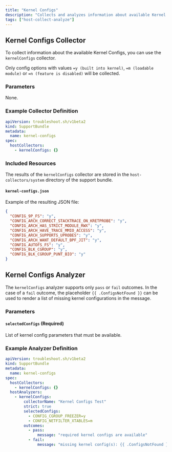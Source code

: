 ```yaml
---
title: "Kernel Configs"
description: "Collects and analyzes information about available Kernel Configs on the machine."
tags: ["host-collect-analyze"]
---
```



## Kernel Configs Collector

To collect information about the available Kernel Configs, you can use the `kernelConfigs` collector.

Only config options with values `=y (built into kernel)`, `=m (loadable module)` or `=n (feature is disabled)` will be collected.

### Parameters

None.

### Example Collector Definition

```yaml
apiVersion: troubleshoot.sh/v1beta2
kind: SupportBundle
metadata:
  name: kernel-configs
spec:
  hostCollectors:
    - kernelConfigs: {}
```

### Included Resources

The results of the `kernelConfigs` collector are stored in the `host-collectors/system` directory of the support bundle.

#### `kernel-configs.json`

Example of the resulting JSON file:

```json
{
  "CONFIG_9P_FS": "y",
  "CONFIG_ARCH_CORRECT_STACKTRACE_ON_KRETPROBE": "y",
  "CONFIG_ARCH_HAS_STRICT_MODULE_RWX": "y",
  "CONFIG_ARCH_HAVE_TRACE_MMIO_ACCESS": "y",
  "CONFIG_ARCH_SUPPORTS_UPROBES": "y",
  "CONFIG_ARCH_WANT_DEFAULT_BPF_JIT": "y",
  "CONFIG_AUTOFS_FS": "y",
  "CONFIG_BLK_CGROUP": "y",
  "CONFIG_BLK_CGROUP_PUNT_BIO": "y"
}
```

## Kernel Configs Analyzer

The `kernelConfigs` analyzer supports only `pass` or `fail` outcomes. In the case of a `fail` outcome, the placeholder `{{ .ConfigsNotFound }}` can be used to render a list of missing kernel configurations in the message.

### Parameters

#### `selectedConfigs` (Required)

List of kernel config parameters that must be available.

### Example Analyzer Definition

```yaml
apiVersion: troubleshoot.sh/v1beta2
kind: SupportBundle
metadata:
  name: kernel-configs
spec:
  hostCollectors:
    - kernelConfigs: {}
  hostAnalyzers:
    - kernelConfigs:
        collectorName: "Kernel Configs Test"
        strict: true
        selectedConfigs:
          - CONFIG_CGROUP_FREEZER=y
          - CONFIG_NETFILTER_XTABLES=m
        outcomes:
          - pass:
              message: "required kernel configs are available"
          - fail:
              message: "missing kernel config(s): {{ .ConfigsNotFound }}"
```
